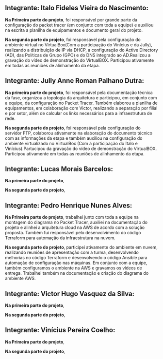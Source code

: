 ## Integrante: Italo Fideles Vieira do Nascimento:

**Na Primeira parte do projeto**, foi responsável por grande parte da configuração do packet tracer (em conjunto com toda a equipe) e auxiliou na escrita a planilha de equipamentos e documento geral do projeto.

**Na segunda parte do projeto**, foi responsável pela configuração do ambiente virtual no VirtualBox(Com a participação do Vinícius e da Jully), realizando a distribuição de IP via DHCP, a configuração do Active Directory (AD), das Políticas de Grupo (GPO) e do DNS integrado ao AD.Realizou a gravação do vídeo de demonstração do VirtualBOX.
Participou ativamente em todas as reuniões de alinhamento da etapa.


## Integrante: Jully Anne Roman Palhano Dutra:

**Na primeira parte do projeto**, foi responsável pela documentação técnica da fase, organizou a topologia da arquitetura e participou, em conjunto com a equipe, da configuração no Packet Tracer. Também elaborou a planilha de equipamentos, em colaboração com Victor, realizando a separação por filial e por setor, além de calcular os links necessários para a infraestrutura de rede.

**Na segunda parte do projeto**, foi responsável pela configuração do servidor FTP, colaborou ativamente na elaboração do documento técnico com as informações da etapa e também auxiliou na configuração do ambiente virtualizado no VirtualBox (Com a participação do Ítalo e Vinícius).Partucipou da gravação do vídeo de demonstração do VirtualBOX.
Participou ativamente em todas as reuniões de alinhamento da etapa.





## Integrante: Lucas Morais Barcelos:

**Na primeira parte do projeto**, 

**Na segunda parte do projeto**, 



## Integrante: Pedro Henrique Nunes Alves:

**Na Primeira parte do projeto**, trabalhei junto com toda a equipe na montagem do diagrama no Packet Tracer, auxiliei na documentação do projeto e alinhei a arquitetura cloud na AWS de acordo com a solução proposta. Também fui responsável pelo desenvolvimento do código Terraform para automação da infraestrutura na nuvem.

**Na segunda parte do projeto**, participei ativamente do ambiente em nuvem, realizando reuniões de apresentação com a turma, desenvolvendo melhorias no código Terraform e desenvolvendo o código Ansible para automação de configuração nas máquinas. Em conjunto com a equipe, também configuramos o ambiente na AWS e gravamos os vídeos de entrega. Trabalhei também na documentação e criação do diagrama do ambiente AWS.


## Integrante: Victor Hugo Vasquez da Silva:

**Na primeira parte do projeto**, 

**Na segunda parte do projeto**, 


## Integrante: Vinícius Pereira Coelho:

**Na Primeira parte do projeto**, 

**Na segunda parte do projeto**,
